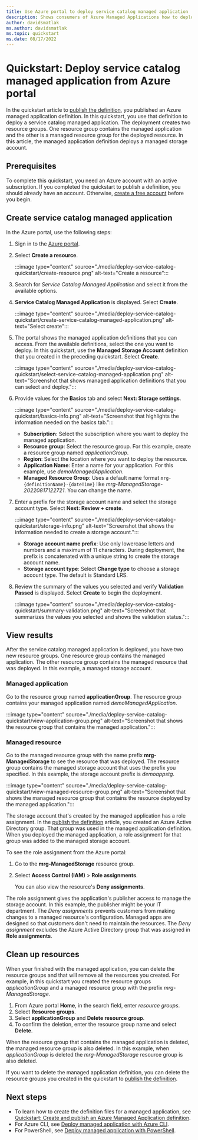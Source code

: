 ```yaml
---
title: Use Azure portal to deploy service catalog managed application
description: Shows consumers of Azure Managed Applications how to deploy a service catalog managed application from the Azure portal.
author: davidsmatlak
ms.author: davidsmatlak
ms.topic: quickstart
ms.date: 08/17/2022
---
```


# Quickstart: Deploy service catalog managed application from Azure portal

In the quickstart article to [publish the definition](publish-service-catalog-app.md), you published an Azure managed application definition. In this quickstart, you use that definition to deploy a service catalog managed application. The deployment creates two resource groups. One resource group contains the managed application and the other is a managed resource group for the deployed resource. In this article, the managed application definition deploys a managed storage account.

## Prerequisites

To complete this quickstart, you need an Azure account with an active subscription. If you completed the quickstart to publish a definition, you should already have an account. Otherwise, [create a free account](https://azure.microsoft.com/free/) before you begin.

## Create service catalog managed application

In the Azure portal, use the following steps:

1. Sign in to the [Azure portal](https://portal.azure.com).
1. Select **Create a resource**.

   :::image type="content" source="./media/deploy-service-catalog-quickstart/create-resource.png" alt-text="Create a resource":::

1. Search for _Service Catalog Managed Application_ and select it from the available options.

1. **Service Catalog Managed Application** is displayed. Select **Create**.

   :::image type="content" source="./media/deploy-service-catalog-quickstart/create-service-catalog-managed-application.png" alt-text="Select create":::

1. The portal shows the managed application definitions that you can access. From the available definitions, select the one you want to deploy. In this quickstart, use the **Managed Storage Account** definition that you created in the preceding quickstart. Select **Create**.

   :::image type="content" source="./media/deploy-service-catalog-quickstart/select-service-catalog-managed-application.png" alt-text="Screenshot that shows managed application definitions that you can select and deploy.":::

1. Provide values for the **Basics** tab and select **Next: Storage settings**.

   :::image type="content" source="./media/deploy-service-catalog-quickstart/basics-info.png" alt-text="Screenshot that highlights the information needed on the basics tab.":::

   - **Subscription**: Select the subscription where you want to deploy the managed application.
   - **Resource group**: Select the resource group. For this example, create a resource group named _applicationGroup_.
   - **Region**: Select the location where you want to deploy the resource.
   - **Application Name**: Enter a name for your application. For this example, use _demoManagedApplication_.
   - **Managed Resource Group**: Uses a default name format `mrg-{definitionName}-{dateTime}` like _mrg-ManagedStorage-20220817122721_. You can change the name.

1. Enter a prefix for the storage account name and select the storage account type. Select **Next: Review + create**.

   :::image type="content" source="./media/deploy-service-catalog-quickstart/storage-info.png" alt-text="Screenshot that shows the information needed to create a storage account.":::

   - **Storage account name prefix**: Use only lowercase letters and numbers and a maximum of 11 characters. During deployment, the prefix is concatenated with a unique string to create the storage account name.
   - **Storage account type**: Select **Change type** to choose a storage account type. The default is Standard LRS.

1. Review the summary of the values you selected and verify **Validation Passed** is displayed. Select **Create** to begin the deployment.

   :::image type="content" source="./media/deploy-service-catalog-quickstart/summary-validation.png" alt-text="Screenshot that summarizes the values you selected and shows the validation status.":::

## View results

After the service catalog managed application is deployed, you have two new resource groups. One resource group contains the managed application. The other resource group contains the managed resource that was deployed. In this example, a managed storage account.

### Managed application

Go to the resource group named **applicationGroup**. The resource group contains your managed application named _demoManagedApplication_.

   :::image type="content" source="./media/deploy-service-catalog-quickstart/view-application-group.png" alt-text="Screenshot that shows the resource group that contains the managed application.":::

### Managed resource

Go to the managed resource group with the name prefix **mrg-ManagedStorage** to see the resource that was deployed. The resource group contains the managed storage account that uses the prefix you specified. In this example, the storage account prefix is _demoappstg_.

   :::image type="content" source="./media/deploy-service-catalog-quickstart/view-managed-resource-group.png" alt-text="Screenshot that shows the managed resource group that contains the resource deployed by the managed application.":::

The storage account that's created by the managed application has a role assignment. In the [publish the definition](publish-service-catalog-app.md#create-an-azure-active-directory-user-group-or-application) article, you created an Azure Active Directory group. That group was used in the managed application definition. When you deployed the managed application, a role assignment for that group was added to the managed storage account.

To see the role assignment from the Azure portal:

1. Go to the **mrg-ManagedStorage** resource group.
1. Select **Access Control (IAM)** > **Role assignments**.

   You can also view the resource's **Deny assignments**.

The role assignment gives the application's publisher access to manage the storage account. In this example, the publisher might be your IT department. The _Deny assignments_ prevents customers from making changes to a managed resource's configuration. Managed apps are designed so that customers don't need to maintain the resources. The _Deny assignment_ excludes the Azure Active Directory group that was assigned in **Role assignments**.

## Clean up resources

When your finished with the managed application, you can delete the resource groups and that will remove all the resources you created. For example, in this quickstart you created the resource groups _applicationGroup_ and a managed resource group with the prefix _mrg-ManagedStorage_.

1. From Azure portal **Home**, in the search field, enter _resource groups_.
1. Select **Resource groups**.
1. Select **applicationGroup** and **Delete resource group**.
1. To confirm the deletion, enter the resource group name and select **Delete**.

When the resource group that contains the managed application is deleted, the managed resource group is also deleted. In this example, when _applicationGroup_ is deleted the  _mrg-ManagedStorage_ resource group is also deleted.

If you want to delete the managed application definition, you can delete the resource groups you created in the quickstart to [publish the definition](publish-service-catalog-app.md).

## Next steps

- To learn how to create the definition files for a managed application, see [Quickstart: Create and publish an Azure Managed Application definition](publish-service-catalog-app.md).
- For Azure CLI, see [Deploy managed application with Azure CLI](./scripts/managed-application-cli-sample-create-application.md).
- For PowerShell, see [Deploy managed application with PowerShell](./scripts/managed-application-poweshell-sample-create-application.md).
